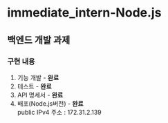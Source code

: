 # immediate_intern-Node.js
 
## 백엔드 개발 과제
### 구현 내용
1. 기능 개발 - **완료**<br>
2. 테스트 - **완료**<br>
3. API 명세서 - **완료**<br>
4. 배포(Node.js버전) - **완료**<br>
 public IPv4 주소 : 172.31.2.139
